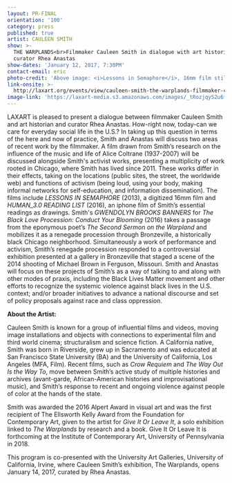 ```yaml
---
layout: PR-FINAL
orientation: '100'
category: press
published: true
artist: CAULEEN SMITH
show: >-
  THE WARPLANDS<br>Filmmaker Cauleen Smith in dialogue with art historian and
  curator Rhea Anastas
show-dates: 'January 12, 2017, 7:30PM'
contact-email: eric
photo-credit: 'Above image: <i>Lessons in Semaphore</i>, 16mm film still, Cauleen Smith'
link-onsite: >-
  http://laxart.org/events/view/cauleen-smith-the-warplands-filmmaker-cauleen-smith-in-dialogue-with-art-historian-and-curator-rhea-anastas/
image-link: 'https://laxart-media.s3.amazonaws.com/images/_tRozjqyS2u6fahKunYXSA.jpg'
---
```

LAXART is pleased to present a dialogue between filmmaker Cauleen Smith and art historian and curator Rhea Anastas. How\-right now, today\-can we care for everyday social life in the U.S.? In taking up this question in terms of the here and now of practice, Smith and Anastas will discuss two areas of recent work by the filmmaker. A film drawn from Smith&CloseCurlyQuote;s research on the influence of the music and life of Alice Coltrane (1937-2007) will be discussed alongside Smith&apos;s activist works, presenting a multiplicity of work rooted in Chicago, where Smith has lived since 2011. These works differ in their effects, taking on the locations (public sites, the street, the worldwide web) and functions of activism (being loud, using your body, making informal networks for self-education, and information dissemination). The films include *LESSONS IN SEMAPHORE* (2013), a digitized 16mm film and *HUMAN_3.0 READING LIST* (2016), an iphone film of Smith&CloseCurlyQuote;s essential readings as drawings. Smith&apos;s *GWENDOLYN BROOKS BANNERS* for *The Black Love Procession: Conduct Your Blooming* (2016) takes a passage from the eponymous poet&CloseCurlyQuote;s *The Second Sermon on the Warpland* and mobilizes it as a renegade procession through Bronzeville, a historically black Chicago neighborhood. Simultaneously a work of performance and activism, Smith&CloseCurlyQuote;s renegade procession responded to a controversial exhibition presented at a gallery in Bronzeville that staged a scene of the 2014 shooting of Michael Brown in Ferguson, Missouri. Smith and Anastas will focus on these projects of Smith&CloseCurlyQuote;s as a way of talking to and along with other modes of praxis, including the Black Lives Matter movement and other efforts to recognize the systemic violence against black lives in the U.S. context; and/or broader initiatives to advance a national discourse and set of policy proposals against race and class oppression.


__About the Artist:__

Cauleen Smith is known for a group of influential films and videos, moving image installations and objects with connections to experimental film and third world cinema; structuralism and science fiction. A California native, Smith was born in Riverside, grew up in Sacramento and was educated at San Francisco State University (BA) and the University of California, Los Angeles (MFA, Film). Recent films, such as *Crow Requiem* and *The Way Out Is the Way To*, move between Smith&CloseCurlyQuote;s active study of multiple histories and archives (avant-garde, African-American histories and improvisational music), and Smith&CloseCurlyQuote;s response to recent and ongoing violence against people of color at the hands of the state.

Smith was awarded the 2016 Alpert Award in visual art and was the first recipient of The Ellsworth Kelly Award from the Foundation for Contemporary Art, given to the artist for *Give It Or Leave It*, a solo exhibition linked to *The Warplands* by research and a book. Give It Or Leave It is forthcoming at the Institute of Contemporary Art, University of Pennsylvania in 2018.

This program is co-presented with the University Art Galleries, University of California, Irvine, where Cauleen Smith&CloseCurlyQuote;s exhibition, The Warplands, opens January 14, 2017, curated by Rhea Anastas.
